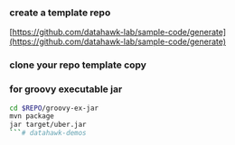 ### create a template repo
[https://github.com/datahawk-lab/sample-code/generate](https://github.com/datahawk-lab/sample-code/generate)

### clone your repo template copy

### for groovy executable jar 

```bash
cd $REPO/groovy-ex-jar
mvn package
jar target/uber.jar
```# datahawk-demos

